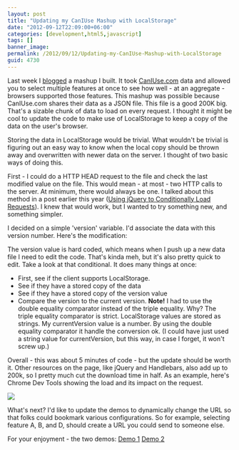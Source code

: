 ```yaml
---
layout: post
title: "Updating my CanIUse Mashup with LocalStorage"
date: "2012-09-12T22:09:00+06:00"
categories: [development,html5,javascript]
tags: []
banner_image: 
permalink: /2012/09/12/Updating-my-CanIUse-Mashup-with-LocalStorage
guid: 4730
---
```


Last week I <a href="http://www.raymondcamden.com/index.cfm/2012/9/4/Mashups-of-CanIUsecom-data">blogged</a> a mashup I built. It took <a href="http://caniuse.com">CanIUse.com</a> data and allowed you to select multiple features at once to see how well - at an aggregate - browsers supported those features. This mashup was possible because CanIUse.com shares their data as a JSON file. This file is a good 200K big. That's a sizable chunk of data to load on every request. I thought it might be cool to update the code to make use of LocalStorage to keep a copy of the data on the user's browser.
<!--more-->
Storing the data in LocalStorage would be trivial. What wouldn't be trivial is figuring out an easy way to know when the local copy should be thrown away and overwritten with newer data on the server. I thought of two basic ways of doing this.

First - I could do a HTTP HEAD request to the file and check the last modified value on the file. This would mean - at most - two HTTP calls to the server. At minimum, there would always be one. I talked about this method in a post earlier this year (<a href="http://www.raymondcamden.com/index.cfm/2012/4/5/Using-jQuery-to-conditionally-load-requests">Using jQuery to Conditionally Load Requests</a>). I knew that would work, but I wanted to try something new, and something simpler.

I decided on a simple 'version' variable. I'd associate the data with this version number. Here's the modification:

<script src="https://gist.github.com/3711150.js?file=gistfile1.js"></script>

The version value is hard coded, which means when I push up a new data file I need to edit the code. That's kinda meh, but it's also pretty quick to edit. Take a look at that conditional. It does many things at once:

<ul>
<li>First, see if the client supports LocalStorage.
<li>See if they have a stored copy of the data
<li>See if they have a stored copy of the version value
<li>Compare the version to the current version. <b>Note!</b> I had to use the double equality comparator instead of the triple equality. Why? The triple equality comparator is strict. LocalStorage values are stored as strings. My currentVersion value is a number. By using the double equality comparator it handle the conversion ok. (I could have just used a string value for currentVersion, but this way, in case I forget, it won't screw up.)
</ul>

Overall - this was about 5 minutes of code - but the update should be worth it. Other resources on the page, like jQuery and Handlebars, also add up to 200k, so I pretty much cut the download time in half. As an example, here's Chrome Dev Tools showing the load and its impact on the request.

<img src="https://static.raymondcamden.com/images/screenshot24.png" />

What's next? I'd like to update the demos to dynamically change the URL so that folks could bookmark various configurations. So for example, selecting feature A, B, and D, should create a URL you could send to someone else.

For your enjoyment - the two demos:
<a href="http://www.raymondcamden.com/demos/2012/sep/4/caniusedemo/test1.html">Demo 1</a>
<a href="http://www.raymondcamden.com/demos/2012/sep/4/caniusedemo/test2.html">Demo 2</a>